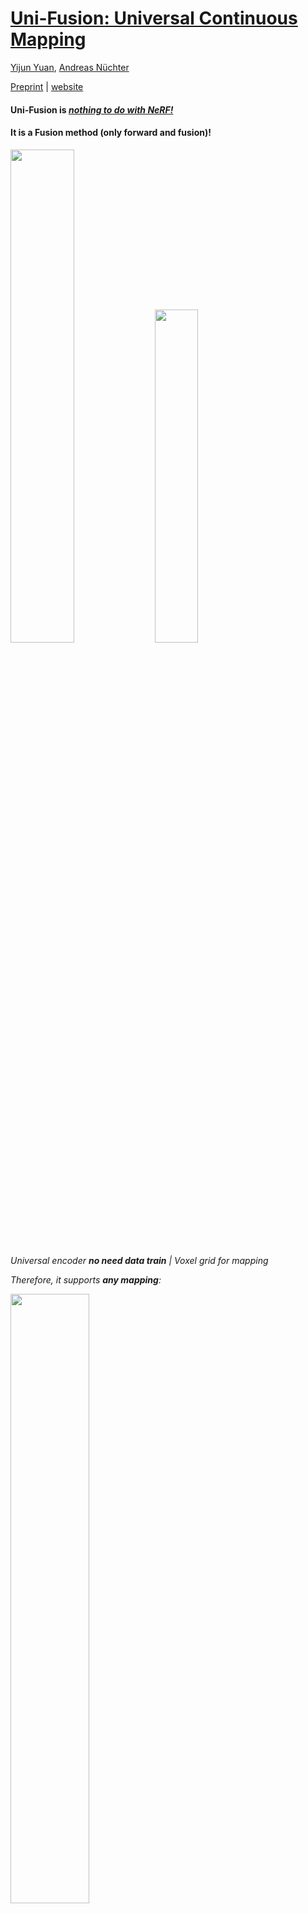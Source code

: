 # [Uni-Fusion: Universal Continuous Mapping](https://jarrome.github.io/Uni-Fusion/)

[Yijun Yuan](https://jarrome.github.io/), [Andreas Nüchter](https://www.informatik.uni-wuerzburg.de/robotics/team/nuechter/)

[Preprint](https://arxiv.org/abs/2303.12678) |  [website](https://jarrome.github.io/Uni-Fusion/)

#### Uni-Fusion is   *<ins>nothing to do with NeRF!</ins>*  
#### It is a Fusion method (only forward and fusion)!

<p align="">
      <img src="assets/encoder.png" align="" width="45%">
      <img src="assets/PLV.png" align="" width="37%">
</p>

*Universal encoder **no need data train** | Voxel grid for mapping*

*Therefore, it supports **any mapping**:*

<p align="">
<img src="assets/cover_2.png" align="" width="50%">
</p>

<!-- TABLE OF CONTENTS -->
<details open="open" style='padding: 10px; border-radius:5px 30px 30px 5px; border-style: solid; border-width: 1px;'>
  <summary>Table of Contents</summary>
  <ol>
    <li>
      <a href="#env-setting-and-install">Installation</a>
    </li>
    <li>
      <a href="#demo">Demo</a>
    </li>
    <li>
      <a href="#todo">TODO</a>
    </li>
    <li>
      <a href="#citation">Citation</a>
    </li>
    <li>
      <a href="#acknowledgement">Acknowledgement</a>
    </li>
  </ol>
</details>

## Env setting and install
* Create env
```bash
conda create -n uni python=3.8
conda activate uni

conda install pytorch==1.12.1 torchvision==0.13.1 torchaudio==0.12.1 cudatoolkit=11.3 -c pytorch
pip install torch-scatter torch-sparse torch-geometric -f https://data.pyg.org/whl/torch-1.12.0+cu113.html
pip install ninja functorch==0.2.1 numba open3d opencv-python trimesh
```

* install package
```bash
git clone https://github.com/Jarrome/Uni-Fusion.git && cd Uni-Fusion
# install uni package
python setup.py install
# install cuda function, this may take several minutes, please use `top` or `ps` to check
python uni/ext/__init__.py
```

* train a uni encoder from nothing in 1 second
```bash
python uni/encoder/uni_encoder_v2.py
```


<details>
<summary> optionally, you can install the [ORB-SLAM2](https://github.com/Jarrome/Uni-Fusion-use-ORB-SLAM2) that we use for tracking</summary>
  
```bash
cd external
git clone https://github.com/Jarrome/Uni-Fusion-use-ORB-SLAM2
cd [this_folder]
# this_folder is the absolute path for the orbslam2
# Add ORB_SLAM2/lib to PYTHONPATH and LD_LIBRARY_PATH environment variables
# I suggest putting this in ~/.bashrc
export PYTHONPATH=$PYTHONPATH:[this_folder]/lib
export LD_LIBRARY_PATH=$LD_LIBRARY_PATH:[this_folder]/lib

./build.sh && ./build_python.sh
```
</details>

## Demo

### 0. Quick try
We provide a toy example to quick try our algorithm.
You can either `python example/toy.py` or code as following:
```python
import torch
import numpy as np

from example.util import get_modules, get_example_data

device = torch.device("cuda", index=0)

# get mapper and tracker
sm, cm, tracker, config = get_modules(device)

# prepare data
colors, depths, customs, calib, poses = get_example_data(device)

for i in [0, 1]:
    # preprocess rgbd to point cloud
    frame_pose = tracker.track_camera(colors[i], depths[i], customs, calib, poses[i], scene = config.sequence_type)
    # transform data
    tracker_pc, tracker_normal, tracker_customs= tracker.last_processed_pc
    opt_depth = frame_pose @ tracker_pc
    opt_normal = frame_pose.rotation @ tracker_normal
    color_pc, color, color_normal = tracker.last_colored_pc
    color_pc = frame_pose @ color_pc
    color_normal = frame_pose.rotation @ color_normal if color_normal is not None else None

    # mapping pc
    sm.integrate_keyframe(opt_depth, opt_normal)
    cm.integrate_keyframe(color_pc, color, color_normal)

# mesh extraction
map_mesh = sm.extract_mesh(config.resolution, int(4e7), max_std=0.15, extract_async=False, interpolate=True)

import open3d as o3d
o3d.io.write_triangle_mesh('example/mesh.ply', map_mesh)

```
You will get a mesh looks like this:

<p align="">
      <img src="assets/toy_result.png" align="" width="45%">
</p>




---
Then

All demo can be run with ```python demo.py [config]```

### 1. Reconstruction Demo 
```bash
# download replica data
source scripts/download_replica.sh

# with gt pose
python demo.py configs/replica/office0.yaml

# with slam
python demo.py configs/replica/office0_w_slam.yaml
```
* *in [scene_w_slam.yaml], we can choose 3 mode*

|Usage| load_gt| slam|
|---|---|---|
|use SLAM track|False|True|
|use SLAM pred pose|True|True|
|use GT pose|True|False|

* *you can set ```vis=True``` for online vis (```False``` by default), which is more Di-Fusion. You can tap keyboard ',' for step and '.' for continue running with GUI*

* *We will later provide a LIM_extraction given result LIMs*


### 2. Custom context Demo

[```office0_custom.yaml```](https://github.com/Jarrome/Uni-Fusion/blob/main/configs/replica/office0_custom.yaml) contains all mapping you need

```bash
# if you need saliency
pip install transparent-background
# if you need style
cd external
git clone https://github.com/Jarrome/PyTorch-Multi-Style-Transfer.git
cd PyTorch-Style-Transfer/experiments
bash models/download_model.sh

# run demo
python demo.py configs/replica/office0_custom.yaml
```

### 3. Open Vocabulary Scene Understanding Demo
This Text-Visual CLIP is from [OpenSeg](https://github.com/tensorflow/tpu/tree/641c1ac6e26ed788327b973582cbfa297d7d31e7/models/official/detection/projects/openseg)
```bash
# install requirements
pip install tensorflow
pip install git+https://github.com/openai/CLIP.git

# download openseg ckpt
gsutil cp -r gs://cloud-tpu-checkpoints/detection/projects/openseg/colab/exported_model ./external/openseg/

python demo.py configs/replica/office0_w_clip.yaml
```

### 4. Self-captured data
#### Azure capturing
We provide the script to extract RGB, D and IR from azure.mp4: [azure_process](https://github.com/Jarrome/azure_process)

---
## TODO:
- [x] Upload the uni-encoder src (Jan.3)
- [x] Upload the env script (Jan.4)
- [x] Upload the recon. application (By Jan.8)
- [x] Upload the used ORB-SLAM2 support (Jan.8)
- [x] Upload the azure process for RGB,D,IR (Jan.8)
- [x] Upload the seman. application (Jan.14)
- [x] Upload the Custom context demo (Jan.14)
- [x] Toy example for fast essembling Uni-Fusion into custom project
- [ ] Extraction from Latent Implicit Maps (LIMs)
- [ ] Our current new project has a better option, I plan to replace this ORB-SLAM2 with that option after complete that work.

---
## Citation
If you find this work interesting, please cite us:
```bibtex
@article{yuan2024uni,
  title={Uni-Fusion: Universal Continuous Mapping},
  author={Yuan, Yijun and N{\"u}chter, Andreas},
  journal={IEEE Transactions on Robotics},
  year={2024},
  publisher={IEEE}
}
```

## Acknowledgement
* This implementation is on top of [DI-Fusion](https://github.com/huangjh-pub/di-fusion).
* We also borrow some dataset code from [NICE-SLAM](https://github.com/cvg/nice-slam).
* We thank the detailed response of questions from Kejie Li, Björn Michele, Songyou Peng and Golnaz Ghiasi.
